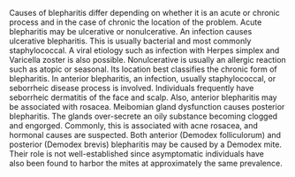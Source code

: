 Causes of blepharitis differ depending on whether it is an acute or chronic process and in the case of chronic the location of the problem. Acute blepharitis may be ulcerative or nonulcerative. An infection causes ulcerative blepharitis. This is usually bacterial and most commonly staphylococcal. A viral etiology such as infection with Herpes simplex and Varicella zoster is also possible. Nonulcerative is usually an allergic reaction such as atopic or seasonal. Its location best classifies the chronic form of blepharitis. In anterior blepharitis, an infection, usually staphylococcal, or seborrheic disease process is involved. Individuals frequently have seborrheic dermatitis of the face and scalp. Also, anterior blepharitis may be associated with rosacea. Meibomian gland dysfunction causes posterior blepharitis. The glands over-secrete an oily substance becoming clogged and engorged. Commonly, this is associated with acne rosacea, and hormonal causes are suspected. Both anterior (Demodex folliculorum) and posterior (Demodex brevis) blepharitis may be caused by a Demodex mite. Their role is not well-established since asymptomatic individuals have also been found to harbor the mites at approximately the same prevalence.
